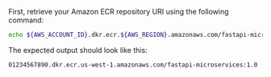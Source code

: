 First, retrieve your Amazon ECR repository URI using the following command:

```bash
echo ${AWS_ACCOUNT_ID}.dkr.ecr.${AWS_REGION}.amazonaws.com/fastapi-microservices:${IMAGE_VERSION}
```

The expected output should look like this:

```bash
01234567890.dkr.ecr.us-west-1.amazonaws.com/fastapi-microservices:1.0
```